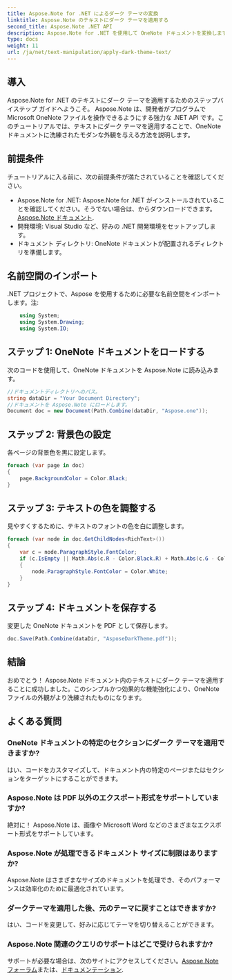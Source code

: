 ```yaml
---
title: Aspose.Note for .NET によるダーク テーマの変換
linktitle: Aspose.Note のテキストにダーク テーマを適用する
second_title: Aspose.Note .NET API
description: Aspose.Note for .NET を使用して OneNote ドキュメントを変換します。洗練されたダークテーマを簡単に適用します。今すぐダウンロードして、メモ取りのエクスペリエンスを強化してください。
type: docs
weight: 11
url: /ja/net/text-manipulation/apply-dark-theme-text/
---
```

## 導入
Aspose.Note for .NET のテキストにダーク テーマを適用するためのステップバイステップ ガイドへようこそ。 Aspose.Note は、開発者がプログラムで Microsoft OneNote ファイルを操作できるようにする強力な .NET API です。このチュートリアルでは、テキストにダーク テーマを適用することで、OneNote ドキュメントに洗練されたモダンな外観を与える方法を説明します。
## 前提条件
チュートリアルに入る前に、次の前提条件が満たされていることを確認してください。
-  Aspose.Note for .NET: Aspose.Note for .NET がインストールされていることを確認してください。そうでない場合は、からダウンロードできます。[Aspose.Note ドキュメント](https://reference.aspose.com/note/net/).
- 開発環境: Visual Studio など、好みの .NET 開発環境をセットアップします。
- ドキュメント ディレクトリ: OneNote ドキュメントが配置されるディレクトリを準備します。
## 名前空間のインポート
.NET プロジェクトで、Aspose を使用するために必要な名前空間をインポートします。注:
```csharp
    using System;
    using System.Drawing;
    using System.IO;
```
## ステップ 1: OneNote ドキュメントをロードする
次のコードを使用して、OneNote ドキュメントを Aspose.Note に読み込みます。
```csharp
//ドキュメントディレクトリへのパス。
string dataDir = "Your Document Directory";
//ドキュメントを Aspose.Note にロードします。
Document doc = new Document(Path.Combine(dataDir, "Aspose.one"));
```
## ステップ 2: 背景色の設定
各ページの背景色を黒に設定します。
```csharp
foreach (var page in doc)
{
    page.BackgroundColor = Color.Black;
}
```
## ステップ 3: テキストの色を調整する
見やすくするために、テキストのフォントの色を白に調整します。
```csharp
foreach (var node in doc.GetChildNodes<RichText>())
{
    var c = node.ParagraphStyle.FontColor;
    if (c.IsEmpty || Math.Abs(c.R - Color.Black.R) + Math.Abs(c.G - Color.Black.G) + Math.Abs(c.B - Color.Black.B) <= 30)
    {
        node.ParagraphStyle.FontColor = Color.White;
    }
}
```
## ステップ 4: ドキュメントを保存する
変更した OneNote ドキュメントを PDF として保存します。
```csharp
doc.Save(Path.Combine(dataDir, "AsposeDarkTheme.pdf"));
```
## 結論
おめでとう！ Aspose.Note ドキュメント内のテキストにダーク テーマを適用することに成功しました。このシンプルかつ効果的な機能強化により、OneNote ファイルの外観がより洗練されたものになります。
## よくある質問
### OneNote ドキュメントの特定のセクションにダーク テーマを適用できますか?
はい、コードをカスタマイズして、ドキュメント内の特定のページまたはセクションをターゲットにすることができます。
### Aspose.Note は PDF 以外のエクスポート形式をサポートしていますか?
絶対に！ Aspose.Note は、画像や Microsoft Word などのさまざまなエクスポート形式をサポートしています。
### Aspose.Note が処理できるドキュメント サイズに制限はありますか?
Aspose.Note はさまざまなサイズのドキュメントを処理でき、そのパフォーマンスは効率化のために最適化されています。
### ダークテーマを適用した後、元のテーマに戻すことはできますか?
はい、コードを変更して、好みに応じてテーマを切り替えることができます。
### Aspose.Note 関連のクエリのサポートはどこで受けられますか?
サポートが必要な場合は、次のサイトにアクセスしてください。[Aspose.Note フォーラム](https://forum.aspose.com/c/note/28)または、[ドキュメンテーション](https://reference.aspose.com/note/net/).